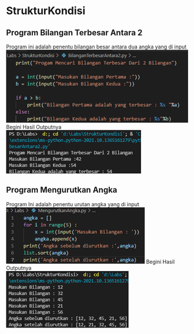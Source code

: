 # StrukturKondisi
## Program Bilangan Terbesar Antara 2
Program ini adalah penentu bilangan besar antara dua angka yang di input        
![Gambar](Foto/SS1.png)
Begini Hasil Outputnya                                                                                                
![Gambar](Foto/SS2.png)
## Program Mengurutkan Angka
Program Ini adalah penentu urutan angka yang di input           
![Gambar](Foto/SS3.png)
Begini Hasil Outputnya                                                                                    
![Gambar](Foto/SS4.png)